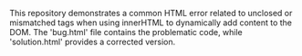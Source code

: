 This repository demonstrates a common HTML error related to unclosed or mismatched tags when using innerHTML to dynamically add content to the DOM.  The 'bug.html' file contains the problematic code, while 'solution.html' provides a corrected version.